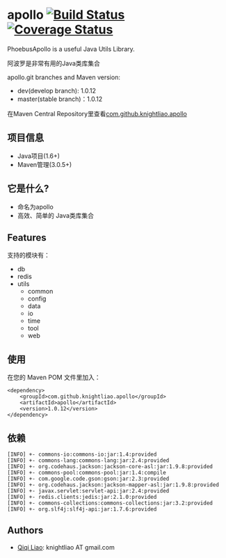 apollo [![Build Status](https://travis-ci.org/knightliao/apollo.svg?branch=master)](https://travis-ci.org/knightliao/apollo) [![Coverage Status](https://coveralls.io/repos/knightliao/apollo/badge.png)](https://coveralls.io/r/knightliao/apollo)
==============

PhoebusApollo is a useful Java Utils Library.

阿波罗是非常有用的Java类库集合

apollo.git branches and Maven version:

- dev(develop branch): 1.0.12
- master(stable branch)：1.0.12

在Maven Central Repository里查看[com.github.knightliao.apollo](http://search.maven.org/#search%7Cga%7C1%7Ccom.github.knightliao.apollo )


## 项目信息 ##

- Java项目(1.6+)
- Maven管理(3.0.5+)

## 它是什么? ##

- 命名为apollo
- 高效、简单的 Java类库集合

## Features ##

支持的模块有：

- db
- redis
- utils
    - common
    - config
    - data
    - io
    - time
    - tool 
    - web

## 使用 ##

在您的 Maven POM 文件里加入：

    <dependency>
        <groupId>com.github.knightliao.apollo</groupId>
        <artifactId>apollo</artifactId>
        <version>1.0.12</version>
    </dependency>

## 依赖

    [INFO] +- commons-io:commons-io:jar:1.4:provided
    [INFO] +- commons-lang:commons-lang:jar:2.4:provided
    [INFO] +- org.codehaus.jackson:jackson-core-asl:jar:1.9.8:provided
    [INFO] +- commons-pool:commons-pool:jar:1.4:compile
    [INFO] +- com.google.code.gson:gson:jar:2.3:provided
    [INFO] +- org.codehaus.jackson:jackson-mapper-asl:jar:1.9.8:provided
    [INFO] +- javax.servlet:servlet-api:jar:2.4:provided
    [INFO] +- redis.clients:jedis:jar:2.1.0:provided
    [INFO] +- commons-collections:commons-collections:jar:3.2:provided
    [INFO] +- org.slf4j:slf4j-api:jar:1.7.6:provided

## Authors ##

- [Qiqi Liao](https://github.com/knightliao): knightliao AT gmail.com

